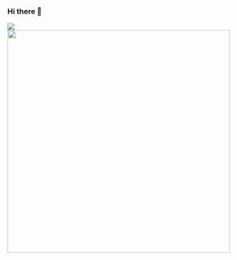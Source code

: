 ### Hi there 👋

<!--
**citysquirrel01/citysquirrel01** is a ✨ _special_ ✨ repository because its `README.md` (this file) appears on your GitHub profile.

Here are some ideas to get you started:

- 🔭 I’m currently working on ...
- 🌱 I’m currently learning ...
- 👯 I’m looking to collaborate on ...
- 🤔 I’m looking for help with ...
- 💬 Ask me about ...
- 📫 How to reach me: ...
- 😄 Pronouns: ...
- ⚡ Fun fact: ...
-->
<img src="(https://postfiles.pstatic.net/MjAyMzA0MDNfNjEg/MDAxNjgwNTI3OTA4ODcz.yeLN5hIDrGgMImVB1VZuWw3ML7aLgJnqrlK3unLzgk0g.WEXb7_3uyQ6MMAaJ8Bey6xlChRcbm964LXtyiEz1f5sg.PNG.dianahye/dev%EF%BC%8Djeans.png?type=w773)">
<img src="(https://postfiles.pstatic.net/MjAyMzA0MDNfNjEg/MDAxNjgwNTI3OTA4ODcz.yeLN5hIDrGgMImVB1VZuWw3ML7aLgJnqrlK3unLzgk0g.WEXb7_3uyQ6MMAaJ8Bey6xlChRcbm964LXtyiEz1f5sg.PNG.dianahye/dev%EF%BC%8Djeans.png?type=w773)" width="500" height="500">
